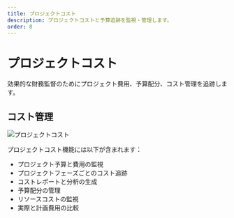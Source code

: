 ```yaml
---
title: プロジェクトコスト
description: プロジェクトコストと予算追跡を監視・管理します。
order: 8
---
```


# プロジェクトコスト

効果的な財務監督のためにプロジェクト費用、予算配分、コスト管理を追跡します。

## コスト管理

![プロジェクトコスト](/guide-books/web-version/08-project-cost.jpg)

プロジェクトコスト機能には以下が含まれます：
- プロジェクト予算と費用の監視
- プロジェクトフェーズごとのコスト追跡
- コストレポートと分析の生成
- 予算配分の管理
- リソースコストの監視
- 実際と計画費用の比較
